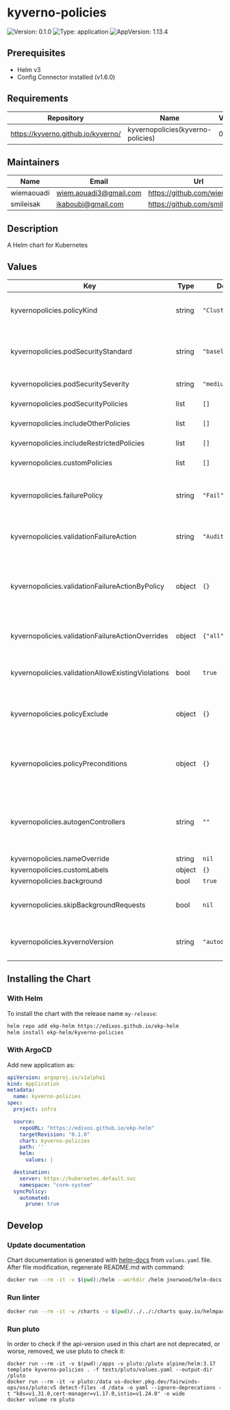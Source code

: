 # kyverno-policies

![Version: 0.1.0](https://img.shields.io/badge/Version-0.1.0-informational?style=flat-square) ![Type: application](https://img.shields.io/badge/Type-application-informational?style=flat-square) ![AppVersion: 1.13.4](https://img.shields.io/badge/AppVersion-1.13.4-informational?style=flat-square)

## Prerequisites

- Helm v3
- Config Connector installed (v1.6.0)

## Requirements

| Repository | Name | Version |
|------------|------|---------|
| https://kyverno.github.io/kyverno/ | kyvernopolicies(kyverno-policies) | 0.1.0 |

## Maintainers

| Name | Email | Url |
| ---- | ------ | --- |
| wiemaouadi | <wiem.aouadi3@gmail.com> | <https://github.com/wiemaouadi> |
| smileisak | <ikaboubi@gmail.com> | <https://github.com/smileisak> |

## Description

A Helm chart for Kubernetes

## Values

| Key | Type | Default | Description |
|-----|------|---------|-------------|
| kyvernopolicies.policyKind | string | `"ClusterPolicy"` | Policy kind (`ClusterPolicy`, `Policy`) Set to `Policy` if you need namespaced policies and not cluster policies |
| kyvernopolicies.podSecurityStandard | string | `"baseline"` | Pod Security Standard profile (`baseline`, `restricted`, `privileged`, `custom`). For more info https://kyverno.io/policies/pod-security. |
| kyvernopolicies.podSecuritySeverity | string | `"medium"` | Pod Security Standard (`low`, `medium`, `high`). |
| kyvernopolicies.podSecurityPolicies | list | `[]` | Policies to include when `podSecurityStandard` is `custom`. |
| kyvernopolicies.includeOtherPolicies | list | `[]` | Additional policies to include from `other`. |
| kyvernopolicies.includeRestrictedPolicies | list | `[]` | Additional policies to include from `restricted`. |
| kyvernopolicies.customPolicies | list | `[]` | Additional custom policies to include. |
| kyvernopolicies.failurePolicy | string | `"Fail"` | API server behavior if the webhook fails to respond ('Ignore', 'Fail') For more info: https://kyverno.io/docs/writing-policies/policy-settings/ |
| kyvernopolicies.validationFailureAction | string | `"Audit"` | Validation failure action (`Audit`, `Enforce`). For more info https://kyverno.io/docs/writing-policies/validate. |
| kyvernopolicies.validationFailureActionByPolicy | object | `{}` | Define validationFailureActionByPolicy for specific policies. Override the defined `validationFailureAction` with a individual validationFailureAction for individual Policies. |
| kyvernopolicies.validationFailureActionOverrides | object | `{"all":[]}` | Define validationFailureActionOverrides for specific policies. The overrides for `all` will apply to all policies. |
| kyvernopolicies.validationAllowExistingViolations | bool | `true` | Validate already existing resources. For more info https://kyverno.io/docs/writing-policies/validate. |
| kyvernopolicies.policyExclude | object | `{}` | Exclude resources from individual policies. Policies with multiple rules can have individual rules excluded by using the name of the rule as the key in the `policyExclude` map. |
| kyvernopolicies.policyPreconditions | object | `{}` | Add preconditions to individual policies. Policies with multiple rules can have individual rules excluded by using the name of the rule as the key in the `policyPreconditions` map. |
| kyvernopolicies.autogenControllers | string | `""` | Customize the target Pod controllers for the auto-generated rules. (Eg. `none`, `Deployment`, `DaemonSet,Deployment,StatefulSet`) For more info https://kyverno.io/docs/writing-policies/autogen/. |
| kyvernopolicies.nameOverride | string | `nil` | Name override. |
| kyvernopolicies.customLabels | object | `{}` | Additional labels. |
| kyvernopolicies.background | bool | `true` | Policies background mode |
| kyvernopolicies.skipBackgroundRequests | bool | `nil` | SkipBackgroundRequests bypasses admission requests that are sent by the background controller |
| kyvernopolicies.kyvernoVersion | string | `"autodetect"` | Kyverno version The default of "autodetect" will try to determine the currently installed version from the deployment |

## Installing the Chart

### With Helm

To install the chart with the release name `my-release`:

```bash
helm repo add ekp-helm https://edixos.github.io/ekp-helm
helm install ekp-helm/kyverno-policies
```

### With ArgoCD

Add new application as:

```yaml
apiVersion: argoproj.io/v1alpha1
kind: Application
metadata:
  name: kyverno-policies
spec:
  project: infra

  source:
    repoURL: "https://edixos.github.io/ekp-helm"
    targetRevision: "0.1.0"
    chart: kyverno-policies
    path: ''
    helm:
      values: |

  destination:
    server: https://kubernetes.default.svc
    namespace: "cnrm-system"
  syncPolicy:
    automated:
      prune: true
```

## Develop

### Update documentation

Chart documentation is generated with [helm-docs](https://github.com/norwoodj/helm-docs) from `values.yaml` file.
After file modification, regenerate README.md with command:

```bash
docker run --rm -it -v $(pwd):/helm --workdir /helm jnorwood/helm-docs:v1.14.2 helm-docs
```

### Run linter

```bash
docker run --rm -it -w /charts -v $(pwd)/../../:/charts quay.io/helmpack/chart-testing:v3.12.0 ct lint --charts /charts/charts/kyverno-policies --config /charts/charts/kyverno-policies/ct.yaml
```

### Run pluto

In order to check if the api-version used in this chart are not deprecated, or worse, removed, we use pluto to check it:

```
docker run --rm -it -v $(pwd):/apps -v pluto:/pluto alpine/helm:3.17 template kyverno-policies . -f tests/pluto/values.yaml --output-dir /pluto
docker run --rm -it -v pluto:/data us-docker.pkg.dev/fairwinds-ops/oss/pluto:v5 detect-files -d /data -o yaml --ignore-deprecations -t "k8s=v1.31.0,cert-manager=v1.17.0,istio=v1.24.0" -o wide
docker volume rm pluto
```

